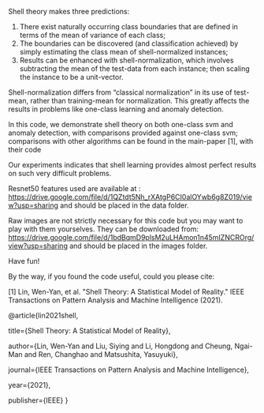 Shell theory makes three predictions: 
1) There exist naturally occurring class boundaries that are defined in terms of the mean of variance of each class;
2) The boundaries can be discovered (and classification achieved) by simply estimating the class mean of shell-normalized instances;
3) Results can be enhanced with shell-normalization, which involves subtracting the mean of the test-data from each instance; then scaling the instance to be a unit-vector.

Shell-normalization differs from “classical normalization”  in its use of test-mean, rather than training-mean for normalization. This greatly affects the results in problems like one-class learning and anomaly detection. 

In this code, we demonstrate shell theory on both one-class svm and anomaly detection, with comparisons provided against one-class svm; comparisons with other algorithms can be found in the main-paper [1], with their code

Our experiments indicates that shell learning provides almost perfect results on such very difficult problems. 

Resnet50 features used are available at :
https://drive.google.com/file/d/1QZtdt5Nh_rXAtgP6CI0alOYwb6g8Z019/view?usp=sharing
and should be placed in the data folder.

Raw images are not strictly necessary for this code but you may want to play with them yourselves. They can be downloaded from:
https://drive.google.com/file/d/1bdBqmD9plsM2uLHAmon1n45mIZNCROrg/view?usp=sharing
and should be placed in the images folder.

Have fun!

By the way, if you found the code useful, could you please cite:

[1] Lin, Wen-Yan, et al. "Shell Theory: A Statistical Model of Reality." IEEE Transactions on Pattern Analysis and Machine Intelligence (2021).

@article{lin2021shell,

  title={Shell Theory: A Statistical Model of Reality},
  
  author={Lin, Wen-Yan and Liu, Siying and Li, Hongdong and Cheung, Ngai-Man and Ren, Changhao and Matsushita, Yasuyuki},
  
  journal={IEEE Transactions on Pattern Analysis and Machine Intelligence},
  
  year={2021},
  
  publisher={IEEE}
}
